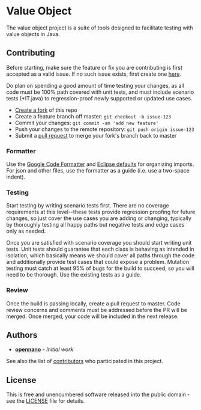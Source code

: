 # Value Object

The value object project is a suite of tools designed to facilitate testing with value objects in Java.

## Contributing
Before starting, make sure the feature or fix you are contributing is first accepted as a valid issue. If no such issue exists, first create one [here](https://github.com/opennano/reflection-assert/issues).

Do plan on spending a good amount of time testing your changes, as all code must be 100% path covered with unit tests, and must include scenario tests (*IT.java) to regression-proof newly supported or updated use cases.

* [Create a fork](https://help.github.com/en/github/getting-started-with-github/fork-a-repo) of this repo
* Create a feature branch off master: `git checkout -b issue-123`
* Commit your changes: `git commit -am 'add new feature'`
* Push your changes to the remote repository: `git push origin issue-123`
* Submit a [pull request](https://help.github.com/en/github/collaborating-with-issues-and-pull-requests/creating-a-pull-request) to merge your fork's branch back to master

### Formatter
Use the [Google Code Formatter](https://github.com/google/google-java-format) and [Eclipse defaults](https://stackoverflow.com/questions/14716283/is-it-possible-for-intellij-to-organize-imports-the-same-way-as-in-eclipse) for organizing imports. For json and other files, use the formatter as a guide (i.e. use a two-space indent).

### Testing
Start testing by writing scenario tests first. There are no coverage requirements at this level--these tests provide regression proofing for future changes, so just cover the use cases you are adding or changing, typically by thoroughly testing all happy paths but negative tests and edge cases only as needed.

Once you are satisfied with scenario coverage you should start writing unit tests. Unit tests should guarantee that each class is behaving as intended in isolation, which basically means we should cover all paths through the code and additionally provide test cases that could expose a problem. Mutation testing must catch at least 95% of bugs for the build to succeed, so you will need to be thorough. Use the existing tests as a guide.

### Review
Once the build is passing locally, create a pull request to master. Code review concerns and comments must be addressed before the PR will be merged. Once merged, your code will be included in the next release.

## Authors
* **[opennano](https://github.com/opennano)** - *Initial work*

See also the list of [contributors](https://github.com/opennano/reflection-assert/contributors) who participated in this project.

## License
This is free and unencumbered software released into the public domain - see the [LICENSE](LICENSE) file for details.
